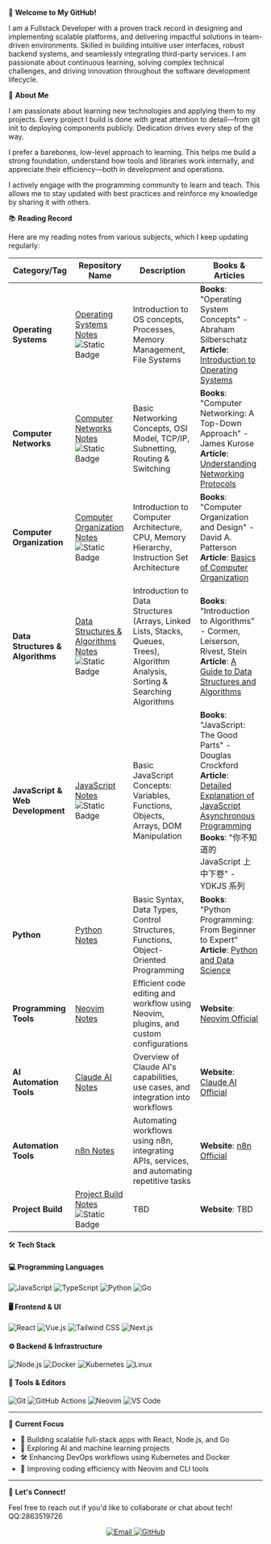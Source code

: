 👋 **Welcome to My GitHub!**

I am a Fullstack Developer with a proven track record in designing and implementing scalable platforms, and delivering impactful solutions in team-driven environments. Skilled in building intuitive user interfaces, robust backend systems, and seamlessly integrating third-party services. I am passionate about continuous learning, solving complex technical challenges, and driving innovation throughout the software development lifecycle.

🦄 **About Me**

I am passionate about learning new technologies and applying them to my projects. Every project I build is done with great attention to detail—from git init to deploying components publicly. Dedication drives every step of the way.

I prefer a barebones, low-level approach to learning. This helps me build a strong foundation, understand how tools and libraries work internally, and appreciate their efficiency—both in development and operations.

I actively engage with the programming community to learn and teach. This allows me to stay updated with best practices and reinforce my knowledge by sharing it with others.

📚 **Reading Record**

Here are my reading notes from various subjects, which I keep updating regularly:

| **Category/Tag**      | **Repository Name** | **Description** | **Books & Articles** |  
|-----------------------|---------------------|-----------------|----------------------|  
| **Operating Systems**  | [Operating Systems Notes](link-to-your-os-notes)![Static Badge](https://img.shields.io/badge/%E7%AC%94%E8%AE%B0-%23red) | Introduction to OS concepts, Processes, Memory Management, File Systems | **Books**: "Operating System Concepts" - Abraham Silberschatz<br>**Article**: [Introduction to Operating Systems](https://example.com/article) |  
| **Computer Networks**  | [Computer Networks Notes](link-to-your-computer-networks-notes)![Static Badge](https://img.shields.io/badge/%E7%AC%94%E8%AE%B0-%23red) | Basic Networking Concepts, OSI Model, TCP/IP, Subnetting, Routing & Switching | **Books**: "Computer Networking: A Top-Down Approach" - James Kurose<br>**Article**: [Understanding Networking Protocols](https://example.com/article) |  
| **Computer Organization** | [Computer Organization Notes](link-to-your-computer-organization-notes)![Static Badge](https://img.shields.io/badge/%E7%AC%94%E8%AE%B0-%23red) | Introduction to Computer Architecture, CPU, Memory Hierarchy, Instruction Set Architecture | **Books**: "Computer Organization and Design" - David A. Patterson<br>**Article**: [Basics of Computer Organization](https://example.com/article) |  
| **Data Structures & Algorithms** | [Data Structures & Algorithms Notes](link-to-your-dsa-notes)![Static Badge](https://img.shields.io/badge/%E7%AC%94%E8%AE%B0-%23red) | Introduction to Data Structures (Arrays, Linked Lists, Stacks, Queues, Trees), Algorithm Analysis, Sorting & Searching Algorithms | **Books**: "Introduction to Algorithms" - Cormen, Leiserson, Rivest, Stein<br>**Article**: [A Guide to Data Structures and Algorithms](https://example.com/article) |  
| **JavaScript & Web Development** | [JavaScript Notes](link-to-your-javascript-notes)![Static Badge](https://img.shields.io/badge/%E7%AC%94%E8%AE%B0-%23red) | Basic JavaScript Concepts: Variables, Functions, Objects, Arrays, DOM Manipulation | **Books**: "JavaScript: The Good Parts" - Douglas Crockford<br>**Article**: [Detailed Explanation of JavaScript Asynchronous Programming](https://example.com/article)<br>**Books**: "你不知道的 JavaScript 上中下卷" - YDKJS 系列 |  
| **Python**            | [Python Notes](link-to-your-python-notes) | Basic Syntax, Data Types, Control Structures, Functions, Object-Oriented Programming | **Books**: "Python Programming: From Beginner to Expert"<br>**Article**: [Python and Data Science](https://example.com/article) |  
| **Programming Tools** | [Neovim Notes](link-to-your-neovim-notes) | Efficient code editing and workflow using Neovim, plugins, and custom configurations | **Website**: [Neovim Official](https://neovim.io/) |  
| **AI Automation Tools** | [Claude AI Notes](link-to-your-claude-ai-notes) | Overview of Claude AI's capabilities, use cases, and integration into workflows | **Website**: [Claude AI Official](https://www.anthropic.com/claude) |  
| **Automation Tools**   | [n8n Notes](link-to-your-n8n-notes) | Automating workflows using n8n, integrating APIs, services, and automating repetitive tasks | **Website**: [n8n Official](https://n8n.io/) |  
| **Project Build**      | [Project Build Notes](link-to-your-project-build-notes) ![Static Badge](https://img.shields.io/badge/%E8%87%AA%E7%A0%94-%23c93756)| TBD | **Website**: TBD |


🛠️ **Tech Stack**

#### 💻 Programming Languages
![JavaScript](https://img.shields.io/badge/-JavaScript-F7DF1E?style=for-the-badge&logo=javascript&logoColor=black)
![TypeScript](https://img.shields.io/badge/-TypeScript-3178C6?style=for-the-badge&logo=typescript&logoColor=white)
![Python](https://img.shields.io/badge/-Python-3776AB?style=for-the-badge&logo=python&logoColor=white)
![Go](https://img.shields.io/badge/-Go-00ADD8?style=for-the-badge&logo=go&logoColor=white)

#### 🖥️ Frontend & UI
![React](https://img.shields.io/badge/-React-61DAFB?style=for-the-badge&logo=react&logoColor=black)
![Vue.js](https://img.shields.io/badge/-Vue.js-4FC08D?style=for-the-badge&logo=vue.js&logoColor=white)
![Tailwind CSS](https://img.shields.io/badge/-Tailwind_CSS-38B2AC?style=for-the-badge&logo=tailwind-css&logoColor=white)
![Next.js](https://img.shields.io/badge/-Next.js-000000?style=for-the-badge&logo=next.js&logoColor=white)

#### ⚙️ Backend & Infrastructure
![Node.js](https://img.shields.io/badge/-Node.js-339933?style=for-the-badge&logo=node.js&logoColor=white)
![Docker](https://img.shields.io/badge/-Docker-2496ED?style=for-the-badge&logo=docker&logoColor=white)
![Kubernetes](https://img.shields.io/badge/-Kubernetes-326CE5?style=for-the-badge&logo=kubernetes&logoColor=white)
![Linux](https://img.shields.io/badge/-Linux-FCC624?style=for-the-badge&logo=linux&logoColor=black)

#### 🧰 Tools & Editors
![Git](https://img.shields.io/badge/-Git-F05032?style=for-the-badge&logo=git&logoColor=white)
![GitHub Actions](https://img.shields.io/badge/-GitHub_Actions-2088FF?style=for-the-badge&logo=github-actions&logoColor=white)
![Neovim](https://img.shields.io/badge/-Neovim-57A143?style=for-the-badge&logo=neovim&logoColor=white)
![VS Code](https://img.shields.io/badge/-VS_Code-007ACC?style=for-the-badge&logo=visual-studio-code&logoColor=white)

---

🎯 **Current Focus**

- 🚀 Building scalable full-stack apps with React, Node.js, and Go  
- 🤖 Exploring AI and machine learning projects  
- 🛠️ Enhancing DevOps workflows using Kubernetes and Docker  
- 🌱 Improving coding efficiency with Neovim and CLI tools  

---

🤝 **Let's Connect!**

Feel free to reach out if you'd like to collaborate or chat about tech! QQ:2863519726

<div align="center">
  <a href="mailto:caden.marshal.yi@gmail.com">
    <img src="https://img.shields.io/badge/Email-D14836?style=for-the-badge&logo=gmail&logoColor=white" alt="Email" />
  </a>
  <a href="https://github.com/Ethan">
    <img src="https://img.shields.io/badge/GitHub-100000?style=for-the-badge&logo=github&logoColor=white" alt="GitHub" />
  </a>
</div>
